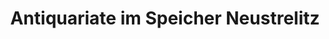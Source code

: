 ---
title: "Antiquariate im Speicher Neustrelitz"
url: /neustrelitz/antiquariate-im-speicher-neustrelitz/
shop: Bücher
---